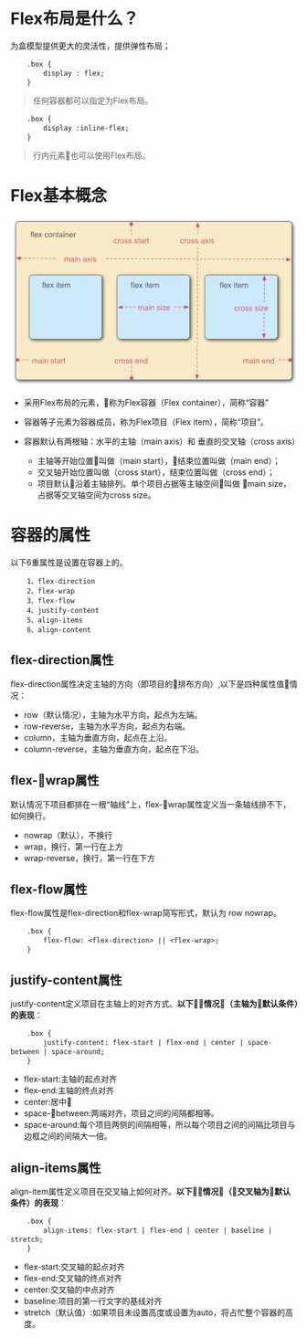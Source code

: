 # Flex布局是什么？
为盒模型提供更大的灵活性，提供弹性布局；
```
    .box {
        display : flex;
    }
```
> 任何容器都可以指定为Flex布局。
```
    .box {
        display :inline-flex;
    }
```
> 行内元素也可以使用Flex布局。
# Flex基本概念
![](https://raw.githubusercontent.com/MuRongJs/learningNotes/master/images/flexBasicConcepts.png)
* 采用Flex布局的元素，称为Flex容器（Flex container），简称“容器”
* 容器等子元素为容器成员，称为Flex项目（Flex item），简称“项目”。
* 容器默认有两根轴：水平的主轴（main axis）和 垂直的交叉轴（cross axis）

    * 主轴等开始位置叫做（main start），结束位置叫做（main end）；
    * 交叉轴开始位置叫做（cross start），结束位置叫做（cross end）；
    * 项目默认沿着主轴排列。单个项目占据等主轴空间叫做 main size，占据等交叉轴空间为cross size。
# 容器的属性
以下6重属性是设置在容器上的。
```
    1、flex-direction
    2、flex-wrap
    3、flex-flow
    4、justify-content
    5、align-items
    6、align-content
```
## flex-direction属性
flex-direction属性决定主轴的方向（即项目的排布方向）,以下是四种属性值情况：

* row（默认情况），主轴为水平方向，起点为左端。
* row-reverse，主轴为水平方向，起点为右端。
* column，主轴为垂直方向，起点在上沿。
* column-reverse，主轴为垂直方向，起点在下沿。
## flex-wrap属性
默认情况下项目都排在一根“轴线”上，flex-wrap属性定义当一条轴线排不下，如何换行。

* nowrap（默认），不换行
* wrap，换行，第一行在上方
* wrap-reverse，换行，第一行在下方
## flex-flow属性
flex-flow属性是flex-direction和flex-wrap简写形式，默认为 row nowrap。
```
    .box {
        flex-flow: <flex-direction> || <flex-wrap>;
    }
```
## justify-content属性
justify-content定义项目在主轴上的对齐方式。**以下情况（主轴为默认条件）的表现**：
```
    .box {
        justify-content: flex-start | flex-end | center | space-between | space-around;
    }
```
* flex-start:主轴的起点对齐
* flex-end:主轴的终点对齐
* center:居中
* space-between:两端对齐，项目之间的间隔都相等。
* space-around:每个项目两侧的间隔相等，所以每个项目之间的间隔比项目与边框之间的间隔大一倍。
## align-items属性
align-item属性定义项目在交叉轴上如何对齐。**以下情况（交叉轴为默认条件）的表现**：

```
    .box {
        align-items: flex-start | flex-end | center | baseline | stretch;
    }
```
* flex-start:交叉轴的起点对齐
* flex-end:交叉轴的终点对齐
* center:交叉轴的中点对齐
* baseline:项目的第一行文字的基线对齐
* stretch（默认值）:如果项目未设置高度或设置为auto，将占忙整个容器的高度。


